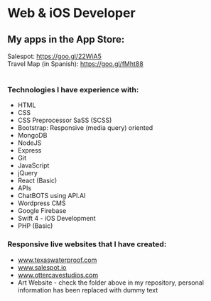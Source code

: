 # Web & iOS Developer <br>
## My apps in the App Store:
Salespot: https://goo.gl/22WiA5 <br>
Travel Map (in Spanish): https://goo.gl/fMht88 <br><br>

### Technologies I have experience with: <br>
* HTML
* CSS
* CSS Preprocessor SaSS (SCSS)
* Bootstrap: Responsive (media query) oriented
* MongoDB
* NodeJS
* Express
* Git 
* JavaScript
* jQuery
* React (Basic)
* APIs
* ChatBOTS using API.AI
* Wordpress CMS
* Google Firebase
* Swift 4 - iOS Development
* PHP (Basic)


### Responsive live websites that I have created:
* www.texaswaterproof.com
* www.salespot.io
* www.ottercavestudios.com
* Art Website - check the folder above in my repository, personal information has been replaced with dummy text
